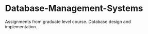 # Database-Management-Systems
Assignments from graduate level course. Database design and implementation.
